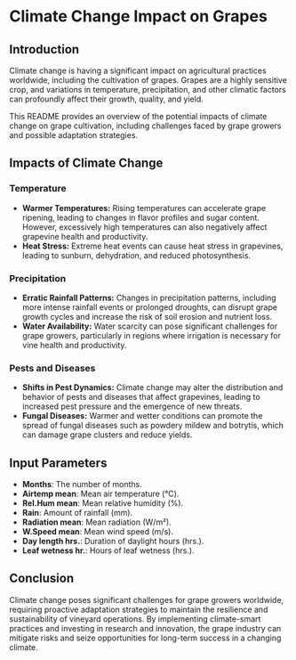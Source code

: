 # Climate Change Impact on Grapes

## Introduction

Climate change is having a significant impact on agricultural practices worldwide, including the cultivation of grapes. Grapes are a highly sensitive crop, and variations in temperature, precipitation, and other climatic factors can profoundly affect their growth, quality, and yield.

This README provides an overview of the potential impacts of climate change on grape cultivation, including challenges faced by grape growers and possible adaptation strategies.

## Impacts of Climate Change

### Temperature

- **Warmer Temperatures:** Rising temperatures can accelerate grape ripening, leading to changes in flavor profiles and sugar content. However, excessively high temperatures can also negatively affect grapevine health and productivity.
- **Heat Stress:** Extreme heat events can cause heat stress in grapevines, leading to sunburn, dehydration, and reduced photosynthesis.

### Precipitation

- **Erratic Rainfall Patterns:** Changes in precipitation patterns, including more intense rainfall events or prolonged droughts, can disrupt grape growth cycles and increase the risk of soil erosion and nutrient loss.
- **Water Availability:** Water scarcity can pose significant challenges for grape growers, particularly in regions where irrigation is necessary for vine health and productivity.

### Pests and Diseases

- **Shifts in Pest Dynamics:** Climate change may alter the distribution and behavior of pests and diseases that affect grapevines, leading to increased pest pressure and the emergence of new threats.
- **Fungal Diseases:** Warmer and wetter conditions can promote the spread of fungal diseases such as powdery mildew and botrytis, which can damage grape clusters and reduce yields.

## Input Parameters

- **Months**: The number of months.
- **Airtemp mean**: Mean air temperature (°C).
- **Rel.Hum mean**: Mean relative humidity (%).
- **Rain**: Amount of rainfall (mm).
- **Radiation mean**: Mean radiation (W/m²).
- **W.Speed mean**: Mean wind speed (m/s).
- **Day length hrs.**: Duration of daylight hours (hrs.).
- **Leaf wetness hr.**: Hours of leaf wetness (hrs.).





## Conclusion

Climate change poses significant challenges for grape growers worldwide, requiring proactive adaptation strategies to maintain the resilience and sustainability of vineyard operations. By implementing climate-smart practices and investing in research and innovation, the grape industry can mitigate risks and seize opportunities for long-term success in a changing climate.


